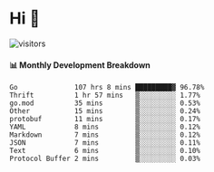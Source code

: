 # Hi 👋
 
![visitors](https://visitor-badge.glitch.me/badge?page_id=sorcererxw.sorcererx)

#### 📊 Monthly Development Breakdown

<!--START_SECTION:waka-->
```text
Go              107 hrs 8 mins █████████▓ 96.78%
Thrift          1 hr 57 mins   ▒░░░░░░░░░ 1.77%
go.mod          35 mins        ▒░░░░░░░░░ 0.53%
Other           15 mins        ▒░░░░░░░░░ 0.24%
protobuf        11 mins        ▒░░░░░░░░░ 0.17%
YAML            8 mins         ▒░░░░░░░░░ 0.12%
Markdown        7 mins         ▒░░░░░░░░░ 0.12%
JSON            7 mins         ▒░░░░░░░░░ 0.11%
Text            6 mins         ▒░░░░░░░░░ 0.10%
Protocol Buffer 2 mins         ▒░░░░░░░░░ 0.03%
```
<!--END_SECTION:waka-->
